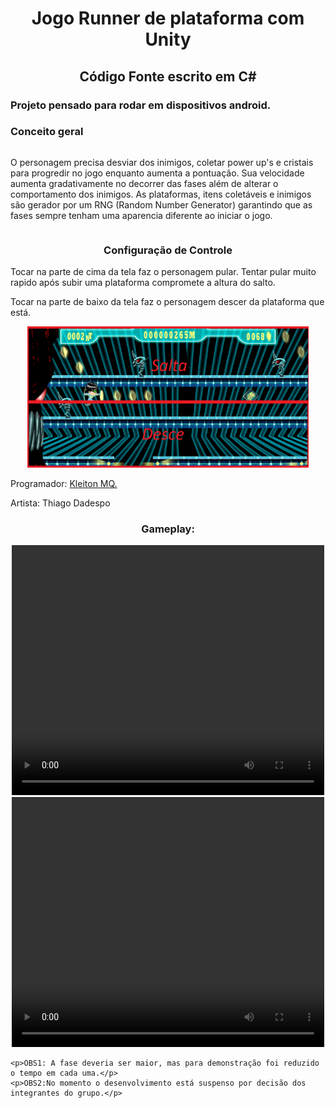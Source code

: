 <body>
<h1 align="center">Jogo Runner de plataforma com Unity</h1>
<h2 align="center">Código Fonte escrito em C#</h2>
<h3>
Projeto pensado para rodar em dispositivos android.
</h3>
     <h3>Conceito geral</h3>
    <div style=display:flex>
        <p>
            O personagem precisa desviar dos inimigos, coletar power up's e cristais para progredir no jogo enquanto
            aumenta
            a pontuação. Sua velocidade aumenta gradativamente no decorrer das fases além de alterar o comportamento dos
            inimigos. As plataformas, itens coletáveis e inimigos são gerador por um RNG (Random Number Generator)
            garantindo que as fases sempre tenham uma aparencia diferente ao iniciar o jogo.
        </p>
    </div>
    <h3 align="center">Configuração de Controle</h3>
    <p>Tocar na parte de cima da tela faz o personagem pular. Tentar pular muito rapido após subir uma plataforma
        compromete a altura do salto.</p>
    <p>Tocar na parte de baixo da tela faz o personagem descer da plataforma que está.</p>
    <div align="center">
        <img width="450" src="Gameplay/controle.png" alt="controles">
    </div>
    <p> Programador: <a href="https://github.com/KleitonMQ">Kleiton MQ.</a></p>
    <p> Artista: Thiago Dadespo</p>
    <h3 align="center">Gameplay:</h3>
    <div align="center">
        <video width="500" src="Gameplay/Gameplay 1.mp4" type="video/mp4" controls height="400"></video>
        <video width="500" src="Gameplay/Gameplay 2.mp4" type="video/mp4" controls height="400"></video>
    </div>

    <p>OBS1: A fase deveria ser maior, mas para demonstração foi reduzido o tempo em cada uma.</p>
    <p>OBS2:No momento o desenvolvimento está suspenso por decisão dos integrantes do grupo.</p>
</body>